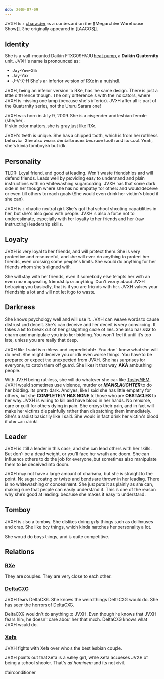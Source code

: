 ```yaml
---
dob: 2009-07-09
---
```

JVXH is a [character](Characters.md) as a contestant on the [[Megarchive Warehouse Show]]. She originally appeared in [[AACOS]].

## Identity

She is a wall-mounted Daikin FTXG09HVJU [heat pump](Air%20Conditioners.md), a **Daikin Quaternity** unit. JVXH's name is pronounced as:
- Jay-Vee-Sih
- Jay-Vax
- J-V-X-H
She's an inferior version of [RXe](RXe.md) in a nutshell.

JVXH, being an inferior version to RXe, has the same design. There is just a little difference though. The only difference is with the indicators, where JVXH is missing one lamp (because she's inferior). JVXH after all is part of the Quaternity series, not the Ururu Sarara one!

JVXH was born in July 9, 2009. She is a cisgender and lesbian female (she/her).  
If skin color matters, she is gray just like RXe.

JVXH's teeth is unique. She has a chipped tooth, which is from her ruthless behavior. She also wears dental braces because tooth and its cool. Yeah, she's kinda tomboyish but idk.

## Personality

TLDR: Loyal friend, and good at leading. Won't waste friendships and will defend friends. Leads well by providing easy to understand and plain instructions with no whitewashing sugarcoating. JVXH has that some dark side in her though where she has no empathy for others and would deceive or even kill others to reach goals (She would even drink her victim's blood if she can).

JVXH is a chaotic neutral girl. She's got that school shooting capabilities in her, but she's also good with people. JVXH is also a force not to underestimate, especially with her loyalty to her friends and her (raw instructing) leadership skills.

## Loyalty
JVXH is very loyal to her friends, and will protect them. She is very protective and resourceful, and she will even do anything to protect her friends, even crossing some people's limits. She would do anything for her friends whom she's aligned with.

She will stay with her friends, even if somebody else tempts her with an even more appealing friendship or anything. Don't worry about JVXH betraying you basically, that is if you are friends with her. JVXH values your friendship a lot and will not let it go to waste.
## Darkness
She knows psychology well and will use it. JVXH can weave words to cause distrust and deceit. She's can deceive and her deceit is very convincing. It takes a lot to break out of her gaslighting circle of lies. She also has ***rizz*** to charm and manipulate you into her bidding. You won't feel it until it's too late, unless you are really that deep.

JVXH like I said is ruthless and unpredictable. You don't know what she will do next. She might deceive you or idk even worse things. You have to be prepared or expect the unexpected from JVXH. She has surprises for everyone, to catch them off guard. She likes it that way, **AKA** ambushing people.

With JVXH being ruthless, she will do whatever she can like [ToshyMEM](ToshyMEM.md). JVXH would sometimes use violence, murder or ***MANSLAUGHTER*** to do her bidding. Its pretty dark. And yes, like I said she has little empathy for others, but she **COMPLETELY HAS NONE** to those who are **OBSTACLES** to her way. JVXH is willing to kill and have blood in her hands. No remorse, care or guilt for others dying in pain. She enjoys their pain, and in fact will make her victims die painfully rather than dispatching them immediately. She's a sadist basically like I said. She would in fact drink her victim's blood if she can drink!
## Leader
JVXH is still a leader in this case, and she can lead others with her skills. But don't be a dead weight, or you'll face her wrath and doom. She can influence others to do the job for everyone, but sometimes also manipulate them to be deceived into doom.

JVXH may not have a large amount of charisma, but she is straight to the point. No sugar coating or twists and bends are thrown in her leading. There is no whitewashing or concealment. She just puts it as plainly as she can, making sure that people can easily understand it. This is one of the reason why she's good at leading: because she makes it easy to understand.

## Tomboy
JVXH is also a tomboy. She dislikes doing *girly* things such as dollhouses and crap. She like boy things, which kinda matches her personality a lot.

She would do boys things, and is quite competitive.

## Relations

### [RXe](RXe.md)
They are couples. They are very close to each other.

### [DeltaCXG](VXU.md#DeltaCXG)
JVXH fears DeltaCXG. She knows the weird things DeltaCXG would do. She has seen the horrors of DeltaCXG.

DeltaCXG wouldn't do anything to JVXH. Even though he knows that JVXH fears him, he doesn't care about her that much. DeltaCXG knows what JVXH would do.

### [Xefa](Xefa.md)
JVXH fights with Xefa over who's the best lesbian couple. 

JVXH points out that Xefa is a valley girl, while Xefa accueses JVXH  of being a school shooter. That's *ad hominem* and its not civil.


#airconditioner